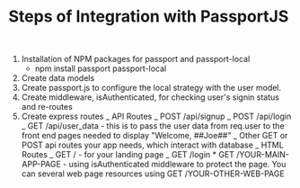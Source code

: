 # Steps of Integration with PassportJS

​

1. Installation of NPM packages for passport and passport-local
   - npm install passport passport-local
2. Create data models
3. Create passport.js to configure the local strategy with the user model.
4. Create middleware, isAuthenticated, for checking user's signin status and re-routes
5. Create express routes
   _ API Routes
   _ POST /api/signup
   _ POST /api/login
   _ GET /api/user_data - this is to pass the user data from req.user to the front end pages needed to display "Welcome, ##Joe##"
   _ Other GET or POST api routes your app needs, which interact with database
   _ HTML Routes
   _ GET / - for your landing page
   _ GET /login \* GET /YOUR-MAIN-APP-PAGE - using isAuthenticated middleware to protect the page. You can several web page resources using GET /YOUR-OTHER-WEB-PAGE
   ​
   ​
   ​

